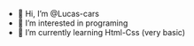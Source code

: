 - 👋 Hi, I’m @Lucas-cars
- 👀 I’m interested in programing
- 🌱 I’m currently learning Html-Css (very basic)


<!---
Lucas-cars/Lucas-cars is a ✨ special ✨ repository because its `README.md` (this file) appears on your GitHub profile.
You can click the Preview link to take a look at your changes.
--->

